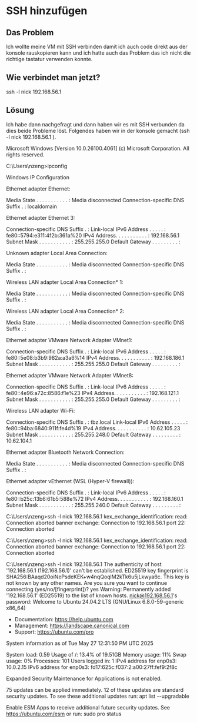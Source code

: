 # SSH hinzufügen

## Das Problem
Ich wollte meine VM mit SSH verbinden damit ich auch code direkt aus der konsole rauskopieren kann und ich hatte auch das Problem das ich nicht die richtige tastatur verwenden konnte. 
## Wie verbindet man jetzt?
ssh -l nick 192.168.56.1
## Lösung 
Ich habe dann nachgefragt und dann haben wir es mit SSH verbunden da dies beide Probleme löst. Folgendes haben wir in der konsole gemacht (ssh -l nick 192.168.56.1 ). 

Microsoft Windows [Version 10.0.26100.4061]
(c) Microsoft Corporation. All rights reserved.

C:\Users\nzeng>ipconfig

Windows IP Configuration


Ethernet adapter Ethernet:

   Media State . . . . . . . . . . . : Media disconnected
   Connection-specific DNS Suffix  . : localdomain

Ethernet adapter Ethernet 3:

   Connection-specific DNS Suffix  . :
   Link-local IPv6 Address . . . . . : fe80::5794:e311:4f2b:361a%20
   IPv4 Address. . . . . . . . . . . : 192.168.56.1
   Subnet Mask . . . . . . . . . . . : 255.255.255.0
   Default Gateway . . . . . . . . . :

Unknown adapter Local Area Connection:

   Media State . . . . . . . . . . . : Media disconnected
   Connection-specific DNS Suffix  . :

Wireless LAN adapter Local Area Connection* 1:

   Media State . . . . . . . . . . . : Media disconnected
   Connection-specific DNS Suffix  . :

Wireless LAN adapter Local Area Connection* 2:

   Media State . . . . . . . . . . . : Media disconnected
   Connection-specific DNS Suffix  . :

Ethernet adapter VMware Network Adapter VMnet1:

   Connection-specific DNS Suffix  . :
   Link-local IPv6 Address . . . . . : fe80::5e08:b3b9:982a:a3a6%14
   IPv4 Address. . . . . . . . . . . : 192.168.186.1
   Subnet Mask . . . . . . . . . . . : 255.255.255.0
   Default Gateway . . . . . . . . . :

Ethernet adapter VMware Network Adapter VMnet8:

   Connection-specific DNS Suffix  . :
   Link-local IPv6 Address . . . . . : fe80::4e96:a72c:8586:f1e%23
   IPv4 Address. . . . . . . . . . . : 192.168.121.1
   Subnet Mask . . . . . . . . . . . : 255.255.255.0
   Default Gateway . . . . . . . . . :

Wireless LAN adapter Wi-Fi:

   Connection-specific DNS Suffix  . : tbz.local
   Link-local IPv6 Address . . . . . : fe80::94ba:6840:911f:fe4d%19
   IPv4 Address. . . . . . . . . . . : 10.62.105.23
   Subnet Mask . . . . . . . . . . . : 255.255.248.0
   Default Gateway . . . . . . . . . : 10.62.104.1

Ethernet adapter Bluetooth Network Connection:

   Media State . . . . . . . . . . . : Media disconnected
   Connection-specific DNS Suffix  . :

Ethernet adapter vEthernet (WSL (Hyper-V firewall)):

   Connection-specific DNS Suffix  . :
   Link-local IPv6 Address . . . . . : fe80::b25c:13b6:61b5:588e%72
   IPv4 Address. . . . . . . . . . . : 192.168.160.1
   Subnet Mask . . . . . . . . . . . : 255.255.240.0
   Default Gateway . . . . . . . . . :

C:\Users\nzeng>ssh -l nick 192.168.56.1
kex_exchange_identification: read: Connection aborted
banner exchange: Connection to 192.168.56.1 port 22: Connection aborted

C:\Users\nzeng>ssh -l nick 192.168.56.1
kex_exchange_identification: read: Connection aborted
banner exchange: Connection to 192.168.56.1 port 22: Connection aborted

C:\Users\nzeng>ssh -l nick 192.168.56.1
The authenticity of host '192.168.56.1 (192.168.56.1)' can't be established.
ED25519 key fingerprint is SHA256:BAaqd20oiNePsdeKEK+w4nqQoqlM2kTk6u5jLkwya6c.
This key is not known by any other names.
Are you sure you want to continue connecting (yes/no/[fingerprint])? yes
Warning: Permanently added '192.168.56.1' (ED25519) to the list of known hosts.
nick@192.168.56.1's password:
Welcome to Ubuntu 24.04.2 LTS (GNU/Linux 6.8.0-59-generic x86_64)

 * Documentation:  https://help.ubuntu.com
 * Management:     https://landscape.canonical.com
 * Support:        https://ubuntu.com/pro

 System information as of Tue May 27 12:31:50 PM UTC 2025

  System load:             0.59
  Usage of /:              13.4% of 19.51GB
  Memory usage:            11%
  Swap usage:              0%
  Processes:               101
  Users logged in:         1
  IPv4 address for enp0s3: 10.0.2.15
  IPv6 address for enp0s3: fd17:625c:f037:2:a00:27ff:fef9:2f8c


Expanded Security Maintenance for Applications is not enabled.

75 updates can be applied immediately.
12 of these updates are standard security updates.
To see these additional updates run: apt list --upgradable

Enable ESM Apps to receive additional future security updates.
See https://ubuntu.com/esm or run: sudo pro status
